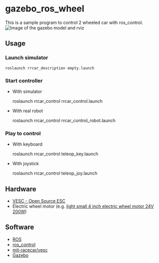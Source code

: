 # gazebo_ros_wheel

This is a sample program to control 2 wheeled car with ros_control.
![Image of the gazebo model and rviz](https://pbs.twimg.com/media/CtsIrjPVUAEHcwe.jpg:large)

## Usage
### Launch simulator
    roslaunch rrcar_description empty.launch

### Start controller
- With simulator

    roslaunch rrcar_control rrcar_control.launch

- With real robot

    roslaunch rrcar_control rrcar_control_robot.launch

### Play to control
- With keyboard

    roslaunch rrcar_control teleop_key.launch

- With joystick

    roslaunch rrcar_control teleop_joy.launch

## Hardware
- [VESC - Open Source ESC](http://vedder.se/2015/01/vesc-open-source-esc/)
- Electric wheel motor (e.g. [light small 4 inch electric wheel motor 24V 200W](https://ja.aliexpress.com/store/product/4-inch-single-shaft-hub-motor-24V-100W/1656295_32597304241.html?detailNewVersion=&categoryId=100001709))

## Software
- [ROS](http://ros.org)
 - [ros_control](http://wiki.ros.org/ros_control)
 - [mit-racecar/vesc](https://github.com/mit-racecar/vesc)
- [Gazebo](http://gazebosim.org/)
